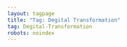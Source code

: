 ```yaml
---
layout: tagpage
title: "Tag: Degital Transformation"
tag: Degital-Transformation
robots: noindex
---
```

